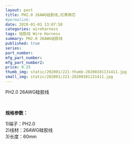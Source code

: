 ```yaml
---
layout: post
title: PH2.0 26AWG硅胶线,红黑两芯
#permalink: 
date: 2020-01-01 13:07:58
categories: wireharness
tags: 硅胶线 Wire Harness
summary: PH2.0 26AWG硅胶线
published: true 
series: 
part_number: 
mfg_part_number: 
mfg_part_number2: 
price: 0.25
thumb_img: static/202001/221-thumb-20200101131411.jpg
small_img: static/202001/221-20200101131411.jpg
---
```



<p>
	PH2.0 26AWG硅胶线
</p>
<p>
	<br />
</p>
<p>
	<strong>规格参数：</strong> 
</p>
<p>
	1)端子：PH2.0<br />
2)线材：26AWG硅胶线<br />
3)长度：60mm
</p>
<p>
	<br />
</p>